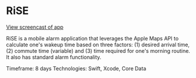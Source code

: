 # RiSE

[View screencast of app](https://www.youtube.com/watch?v=rwrvOJ_r5Cc&feature=youtu.be)


RiSE is a mobile alarm application that leverages the Apple Maps API to calculate one's wakeup time based on three factors: (1) desired arrival time, (2) commute time (variable) and (3) time required for one's morning routine. It also has standard alarm functionality.

Timeframe: 8 days
Technologies: Swift,  Xcode, Core Data
